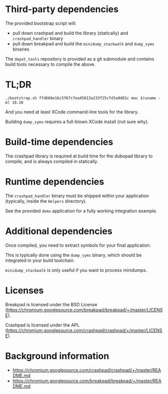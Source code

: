 # Third-party dependencies

The provided bootstrap script will:

 * pull down crashpad and build the library (statically) and `crashpad_handler` binary
 * pull down breakpad and build the `minidump_stackwalk` and `dump_syms` binaries

The `depot_tools` repository is provided as a git submodule and contains build tools necessary to compile the above.

# TL;DR

`./bootstrap.sh ffd666e16c5f67c7ea45813a233f25cfd3a9d81c mac $(uname -m) 10.10`

And you need at least XCode command-line tools for the library.

Building `dump_syms` requires a full-blown XCode install (not sure why).

# Build-time dependencies

The crashpad library is required at build time for the dubopad library to compile, and is always compiled in statically.

# Runtime dependencies

The `crashpad_handler` binary must be shipped within your application (typically, inside the `Helpers` directory).

See the provided `demo` application for a fully working integration example.

# Additional dependencies

Once compiled, you need to extract symbols for your final application.

This is typically done using the `dump_syms` binary, which should be integrated in your build toolchain.

`minidump_stackwalk` is only useful if you want to process minidumps.

# Licenses

Breakpad is licensed under the BSD License (https://chromium.googlesource.com/breakpad/breakpad/+/master/LICENSE).

Crashpad is licensed under the APL (https://chromium.googlesource.com/crashpad/crashpad/+/master/LICENSE).

# Background information

 * https://chromium.googlesource.com/crashpad/crashpad/+/master/README.md
 * https://chromium.googlesource.com/breakpad/breakpad/+/master/README.md
